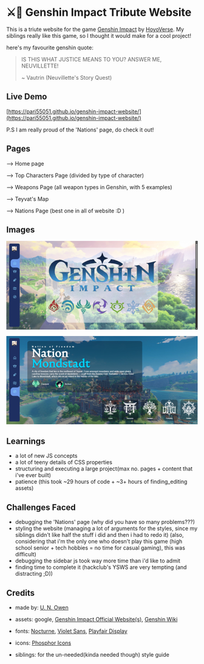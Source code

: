 #  ⚔️💫 Genshin Impact Tribute Website
This is a triute website for the game [Genshin Impact](https://genshin.hoyoverse.com/en/home) by [HoyoVerse](https://www.hoyoverse.com/en-us/). My siblings really like this game, so I thought it would make for a cool project!


here's my favourite genshin quote:
> IS THIS WHAT JUSTICE MEANS TO YOU? ANSWER ME, NEUVILLETTE!
> 
> ~ Vautrin (Neuvillette's Story Quest)




## Live Demo
[https://pari55051.github.io/genshin-impact-website/](https://pari55051.github.io/genshin-impact-website/)

P.S   I am really proud of the 'Nations' page, do check it out!


## Pages
--> Home page

--> Top Characters Page (divided by type of character)

--> Weapons Page (all weapon types in Genshin, with 5 examples)

--> Teyvat's Map

--> Nations Page (best one in all of website :D )



## Images

![home page](./images/home.png)

![nations page](./images/nations.png)



## Learnings
- a lot of new JS concepts
- a lot of teeny details of CSS properties
- structuring and executing a large project(max no. pages + content that i've ever built)
- patience (this took ~29 hours of code + ~3+ hours of finding_editing assets)



## Challenges Faced
- debugging the 'Nations' page (why did you have so many problems???)
- styling the website (managing a lot of arguments for the styles, since my siblings didn't like half the stuff i did and then i had to redo it) (also, considering that i'm the only one who doesn't play this game (high school senior + tech hobbies = no time for casual gaming), this was difficult)
- debugging the sidebar js took way more time than i'd like to admit
- finding time to complete it (hackclub's YSWS are very tempting (and distracting ;D))



## Credits
- made by: [U. N. Owen](https://github.com/pari55051)

- assets: google, [Genshin Impact Official Website(s)](https://genshin.hoyoverse.com/en/home?utm_source=fab&utm_medium=home), [Genshin Wiki](https://genshin-impact.fandom.com/wiki/Genshin_Impact_Wiki)
- fonts: [Nocturne](https://github.com/warszawskie-kroje/nocturne/tree/maste), [Violet Sans](https://github.com/violetoffice/violet_sans), [Playfair Display](https://fonts.google.com/specimen/Playfair+Display)
- icons: [Phosphor Icons](https://phosphoricons.com/)
- siblings: for the un-needed(kinda needed though) style guide